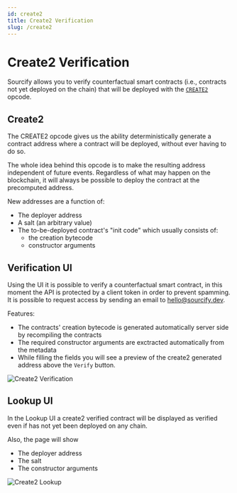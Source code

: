 ```yaml
---
id: create2
title: Create2 Verification
slug: /create2
---
```


# Create2 Verification

Sourcify allows you to verify counterfactual smart contracts (i.e., contracts not yet deployed on the chain) that will be deployed with the [`CREATE2`](https://eips.ethereum.org/EIPS/eip-1014) opcode.

## Create2

The CREATE2 opcode gives us the ability deterministically generate a contract address where a contract will be deployed, without ever having to do so.

The whole idea behind this opcode is to make the resulting address independent of future events. Regardless of what may happen on the blockchain, it will always be possible to deploy the contract at the precomputed address.

New addresses are a function of:

- The deployer address
- A salt (an arbitrary value)
- The to-be-deployed contract's "init code" which usually consists of:
  - the creation bytecode
  - constructor arguments

## Verification UI

Using the UI it is possible to verify a counterfactual smart contract, in this moment the API is protected by a client token in order to prevent spamming. It is possible to request access by sending an email to <a href="mailto:hello@sourcify.dev">hello@sourcify.dev</a>.

Features:

- The contracts' creation bytecode is generated automatically server side by recompiling the contracts
- The required constructor arguments are exctracted automatically from the metadata
- While filling the fields you will see a preview of the create2 generated address above the `Verify` button.

![Create2 Verification](/img/sourcify-create2-verification.png)

## Lookup UI

In the Lookup UI a create2 verified contract will be displayed as verified even if has not yet been deployed on any chain.

Also, the page will show

- The deployer address
- The salt
- The constructor arguments

![Create2 Lookup](/img/sourcify-create2-lookup.png)
